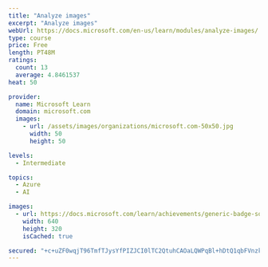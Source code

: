 ```yaml
---
title: "Analyze images"
excerpt: "Analyze images"
webUrl: https://docs.microsoft.com/en-us/learn/modules/analyze-images/
type: course
price: Free
length: PT48M
ratings:
  count: 13
  average: 4.8461537
heat: 50

provider:
  name: Microsoft Learn
  domain: microsoft.com
  images:
    - url: /assets/images/organizations/microsoft.com-50x50.jpg
      width: 50
      height: 50

levels:
  - Intermediate

topics:
  - Azure
  - AI

images:
  - url: https://docs.microsoft.com/learn/achievements/generic-badge-social.png
    width: 640
    height: 320
    isCached: true

secured: "+c+uZF0wqjT96TmfTJysYfPIZJCI0lTC2QtuhCAOaLQWPqBl+hDtQ1qbFVnzkS7P974uRrrKchucBrc071wYcNKBimkMnaD0F9UC/jTyi0Avv6GEKmubh4n2jIrrA3d2I4q2C546n99FO/RwLafSG2XQA+7pkhXathT63wMsv73+bgXu4pFApo4knfxyBPORqjCn1k1YzBHJNBf5yud59T2rC99FhB4ZW3s2b9Nx1cR1tBJLB3UwbJrI4+nKXbzlc5Khjph5oXpcx5PDk6imv76zPTsHKW2Yy9JVeXEtOp8bZx9gjLXjqeqzxTKhrymSA7kzcaPDzYcm2kRzAktmxELyvIZQMLuPVysRSQGcUXce6EMcEK/TktKSgUQ9+uXTYB882BClv4shDGYLDGGxEDHBvkMarKyI4m/ippbbYF4=;RB/PlYho7ly5alj/FsTm8w=="
---
```


